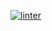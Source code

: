  [![linter](https://github.com/<Jessica-Ha12>/<ICS20-Unit2-03-HTML>/workflows/linter/badge.svg)](https://github.com/marketplace/actions/super-linter) 
